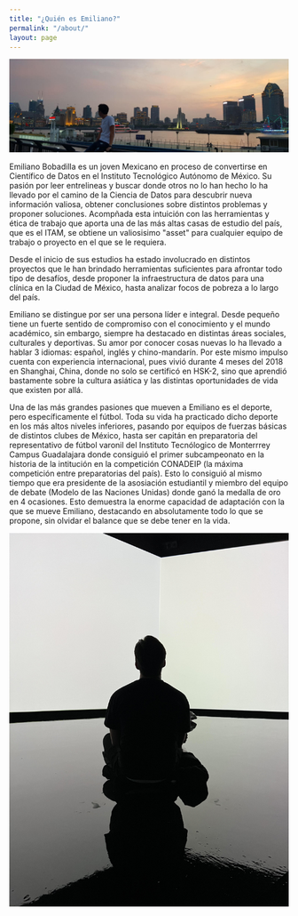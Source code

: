 ```yaml
---
title: "¿Quién es Emiliano?"
permalink: "/about/"
layout: page
---
```


![screenshot](https://raw.githubusercontent.com/BobadillaE/BobadillaE.github.io/master/archivos/shanghai.jpg)

Emiliano Bobadilla es un joven Mexicano en proceso de convertirse en Científico de Datos en el Instituto Tecnológico Autónomo de México.
Su pasión por leer entrelineas y buscar donde otros no lo han hecho lo ha llevado por el camino de la Ciencia de Datos para descubrir nueva información valiosa, obtener conclusiones sobre distintos problemas y proponer soluciones. Acompñada esta intuición con las herramientas y ética de trabajo que aporta una de las más altas casas de estudio del país, que es el ITAM, se obtiene un valiosisimo "asset" para cualquier equipo de trabajo o proyecto en el que se le requiera. 

Desde el inicio de sus estudios ha estado involucrado en distintos proyectos que le han brindado herramientas suficientes para afrontar todo tipo de desafíos, desde proponer la infraestructura de datos para una clínica en la Ciudad de México, hasta analizar focos de pobreza a lo largo del país. 

Emiliano se distingue por ser una persona líder e integral. Desde pequeño tiene un fuerte sentido de compromiso con el conocimiento y el mundo académico, sin embargo, siempre ha destacado en distintas áreas sociales, culturales y deportivas. Su amor por conocer cosas nuevas lo ha llevado a hablar 3 idiomas: español, inglés y chino-mandarín. Por este mismo impulso cuenta con experiencia internacional, pues vivió durante 4 meses del 2018 en Shanghai, China, donde no solo se certificó en HSK-2, sino que aprendió bastamente sobre la cultura asiática y las distintas oportunidades de vida que existen por allá. 

Una de las más grandes pasiones que mueven a Emiliano es el deporte, pero específicamente el fútbol. Toda su vida ha practicado dicho deporte en los más altos niveles inferiores, pasando por equipos de fuerzas básicas de distintos clubes de México, hasta ser capitán en preparatoria del representativo de fútbol varonil del Instituto Tecnólogico de Monterrrey Campus Guadalajara donde consiguió el primer subcampeonato en la historia de la intitución en la competición CONADEIP (la máxima competición entre preparatorias del país). Esto lo consiguió al mismo tiempo que era presidente de la asosiación estudiantil y miembro del equipo de debate (Modelo de las Naciones Unidas) donde ganó la medalla de oro en 4 ocasiones. Esto demuestra la enorme capacidad de adaptación con la que se mueve Emiliano, destacando en absolutamente todo lo que se propone, sin olvidar el balance que se debe tener en la vida.  

![image](https://raw.githubusercontent.com/BobadillaE/BobadillaE.github.io/master/archivos/espiritual.jpg)